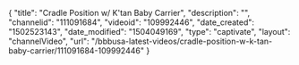 {
    "title": "Cradle Position w\/ K'tan Baby Carrier",
    "description": "",
    "channelid": "111091684",
    "videoid": "109992446",
    "date_created": "1502523143",
    "date_modified": "1504049169",
    "type": "captivate",
    "layout": "channelVideo",
    "url": "\/bbbusa-latest-videos\/cradle-position-w-k-tan-baby-carrier\/111091684-109992446"
}